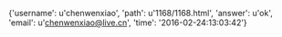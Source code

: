 {'username': u'chenwenxiao', 'path': u'1168/1168.html', 'answer': u'ok', 'email': u'chenwenxiao@live.cn', 'time': '2016-02-24:13:03:42'}